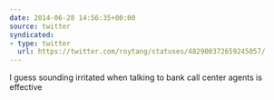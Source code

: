 ```yaml
---
date: 2014-06-28 14:56:35+00:00
source: twitter
syndicated:
- type: twitter
  url: https://twitter.com/roytang/statuses/482900372659245057/
---
```


I guess sounding irritated when talking to bank call center agents is effective